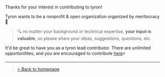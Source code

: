 Thanks for your interest in contributing to tyron! 

Tyron wants to be a nonprofit & open organization organized by meritocracy :high_brightness:
> :mag: no matter your background or technical expertise, **your input is valuable**, so please share your ideas, suggestions, questions, etc. 

It'd be great to have you as a tyron lead contributor. There are unlimited opportunitites, and you are encouraged to contribute [here](https://github.com/tyronNetwork/tyron/blob/master/ecosystem/howToContribute.md):zap:

---

> <a href="/">> Back to homepage</a>
